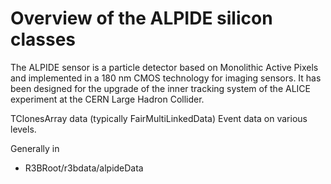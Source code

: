 # Overview of the ALPIDE silicon classes

The ALPIDE sensor is a particle detector based on Monolithic Active Pixels
and implemented in a 180 nm CMOS technology for imaging sensors. It has
been designed for the upgrade of the inner tracking system of the ALICE
experiment at the CERN Large Hadron Collider.

TClonesArray data (typically FairMultiLinkedData)
Event data on various levels.

Generally in

- R3BRoot/r3bdata/alpideData



